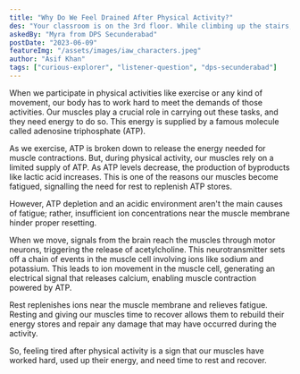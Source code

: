```yaml
---
title: "Why Do We Feel Drained After Physical Activity?"
des: "Your classroom is on the 3rd floor. While climbing up the stairs, you start to feel slightly tired and start to wonder why we feel tired after some physical activity?"
askedBy: "Myra from DPS Secunderabad"
postDate: "2023-06-09"
featureImg: "/assets/images/iaw_characters.jpeg"
author: "Asif Khan"
tags: ["curious-explorer", "listener-question", "dps-secunderabad"]
---
```

When we participate in physical activities like exercise or any kind of movement, our body has to work hard to meet the demands of those activities. Our muscles play a crucial role in carrying out these tasks, and they need energy to do so. This energy is supplied by a famous molecule called adenosine triphosphate (ATP).

As we exercise, ATP is broken down to release the energy needed for muscle contractions. But, during physical activity, our muscles rely on a limited supply of ATP. As ATP levels decrease, the production of byproducts like lactic acid increases. This is one of the reasons our muscles become fatigued, signalling the need for rest to replenish ATP stores. 

However, ATP depletion and an acidic environment aren't the main causes of fatigue; rather, insufficient ion concentrations near the muscle membrane hinder proper resetting.

When we move, signals from the brain reach the muscles through motor neurons, triggering the release of acetylcholine. This neurotransmitter sets off a chain of events in the muscle cell involving ions like sodium and potassium. This leads to ion movement in the muscle cell, generating an electrical signal that releases calcium, enabling muscle contraction powered by ATP.

Rest replenishes ions near the muscle membrane and relieves fatigue. Resting and giving our muscles time to recover allows them to rebuild their energy stores and repair any damage that may have occurred during the activity.

So, feeling tired after physical activity is a sign that our muscles have worked hard, used up their energy, and need time to rest and recover. 
